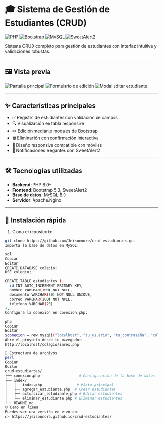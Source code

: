 
# 🎓 Sistema de Gestión de Estudiantes (CRUD)

[![PHP](https://img.shields.io/badge/PHP-8.0+-blue.svg)](https://php.net/)
[![Bootstrap](https://img.shields.io/badge/Bootstrap-5.3-purple.svg)](https://getbootstrap.com/)
[![MySQL](https://img.shields.io/badge/MySQL-8.0-orange.svg)](https://www.mysql.com/)
[![SweetAlert2](https://img.shields.io/badge/SweetAlert2-11.0-yellow.svg)](https://sweetalert2.github.io/)

Sistema CRUD completo para gestión de estudiantes con interfaz intuitiva y validaciones robustas.

---

## 🖼️ Vista previa

![Pantalla principal](https://github.com/user-attachments/assets/09507eae-007f-4809-bd88-4aeeee1c0565)
![Formulario de edición](https://github.com/user-attachments/assets/316ab7e3-5f06-4026-ae7f-0fbaa005382e)
![Modal editar estudiante](https://github.com/user-attachments/assets/f3c14534-5f32-4087-b2a6-d1129499e752)

---

## ✨ Características principales

- ✅ Registro de estudiantes con validación de campos
- 🔍 Visualización en tabla responsive
- ✏️ Edición mediante modales de Bootstrap
- 🗑️ Eliminación con confirmación interactiva
- 📱 Diseño responsive compatible con móviles
- 💬 Notificaciones elegantes con SweetAlert2

---

## 🛠️ Tecnologías utilizadas

- **Backend**: PHP 8.0+
- **Frontend**: Bootstrap 5.3, SweetAlert2
- **Base de datos**: MySQL 8.0
- **Servidor**: Apache/Nginx

---

## 🚀 Instalación rápida

1. Clona el repositorio:

```bash
git clone https://github.com/Jeisonnore/crud-estudiantes.git
Importa la base de datos en MySQL:

sql
Copiar
Editar
CREATE DATABASE colegio;
USE colegio;

CREATE TABLE estudiantes (
  id INT AUTO_INCREMENT PRIMARY KEY,
  nombre VARCHAR(100) NOT NULL,
  documento VARCHAR(20) NOT NULL UNIQUE,
  correo VARCHAR(100) NOT NULL,
  telefono VARCHAR(20)
);
Configura la conexión en conexion.php:

php
Copiar
Editar
$conexion = new mysqli("localhost", "tu_usuario", "tu_contraseña", "colegio");
Abre el proyecto desde tu navegador:
http://localhost/colegio/index.php

🧩 Estructura de archivos
perl
Copiar
Editar
crud-estudiantes/
├── conexion.php                  # Configuración de la base de datos
├── index/
│   ├── index.php                # Vista principal
│   ├── agregar_estudiante.php  # Crear estudiantes
│   ├── actualizar_estudiante.php # Editar estudiantes
│   └── eliminar_estudiante.php # Eliminar estudiantes
└── README.md
🌐 Demo en línea
Puedes ver una versión en vivo en:
👉 https://jeisonnore.github.io/crud-estudiantes/


